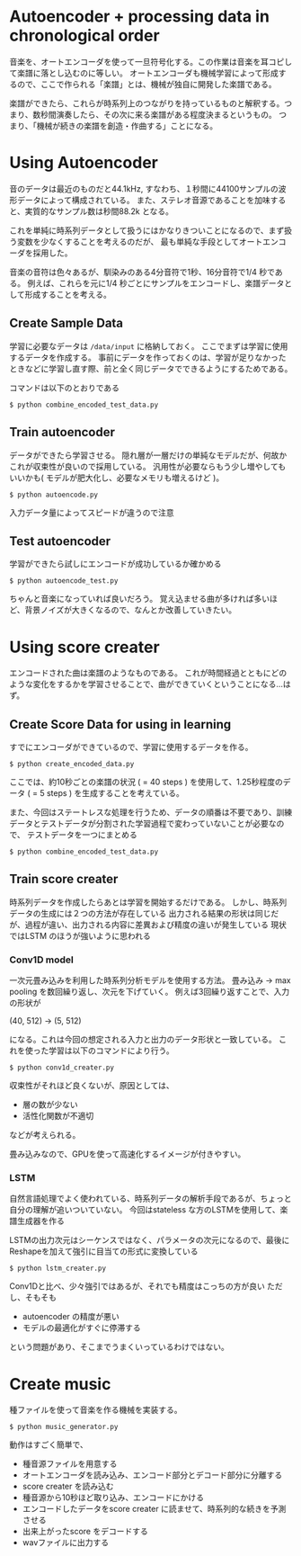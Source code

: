 # Autoencoder + processing data in chronological order

音楽を、オートエンコーダを使って一旦符号化する。この作業は音楽を耳コピして楽譜に落とし込むのに等しい。
オートエンコーダも機械学習によって形成するので、ここで作られる「楽譜」とは、機械が独自に開発した楽譜である。

楽譜ができたら、これらが時系列上のつながりを持っているものと解釈する。つまり、数秒間演奏したら、その次に来る楽譜がある程度決まるというもの。
つまり、「機械が続きの楽譜を創造・作曲する」ことになる。

# Using Autoencoder

音のデータは最近のものだと44.1kHz, すなわち、１秒間に44100サンプルの波形データによって構成されている。
また、ステレオ音源であることを加味すると、実質的なサンプル数は秒間88.2k となる。

これを単純に時系列データとして扱うにはかなりきついことになるので、まず扱う変数を少なくすることを考えるのだが、
最も単純な手段としてオートエンコーダを採用した。

音楽の音符は色々あるが、馴染みのある4分音符で1秒、16分音符で1/4 秒である。
例えば、これらを元に1/4 秒ごとにサンプルをエンコードし、楽譜データとして形成することを考える。

## Create Sample Data

学習に必要なデータは `/data/input` に格納しておく。
ここでまずは学習に使用するデータを作成する。
事前にデータを作っておくのは、学習が足りなかったときなどに学習し直す際、前と全く同じデータでできるようにするためである。

コマンドは以下のとおりである

```
$ python combine_encoded_test_data.py
```

## Train autoencoder

データができたら学習させる。
隠れ層が一層だけの単純なモデルだが、何故かこれが収束性が良いので採用している。
汎用性が必要ならもう少し増やしてもいいかも( モデルが肥大化し、必要なメモリも増えるけど )。

```
$ python autoencode.py
```

入力データ量によってスピードが違うので注意

## Test autoencoder

学習ができたら試しにエンコードが成功しているか確かめる

```
$ python autoencode_test.py
```

ちゃんと音楽になっていれば良いだろう。
覚え込ませる曲が多ければ多いほど、背景ノイズが大きくなるので、なんとか改善していきたい。

# Using score creater

エンコードされた曲は楽譜のようなものである。
これが時間経過とともにどのような変化をするかを学習させることで、曲ができていくということになる...はず。

## Create Score Data for using in learning

すでにエンコーダができているので、学習に使用するデータを作る。

```
$ python create_encoded_data.py
```

ここでは、約10秒ごとの楽譜の状況 ( = 40 steps ) を使用して、1.25秒程度のデータ ( = 5 steps ) を生成することを考えている。

また、今回はステートレスな処理を行うため、データの順番は不要であり、訓練データとテストデータが分割された学習過程で変わっていないことが必要なので、
テストデータを一つにまとめる

```
$ python combine_encoded_test_data.py
```

## Train score creater

時系列データを作成したらあとは学習を開始するだけである。
しかし、時系列データの生成には２つの方法が存在している
出力される結果の形状は同じだが、過程が違い、出力される内容に差異および精度の違いが発生している
現状ではLSTM のほうが強いように思われる

### Conv1D model

一次元畳み込みを利用した時系列分析モデルを使用する方法。
畳み込み -> max pooling を数回繰り返し、次元を下げていく。
例えば3回繰り返すことで、入力の形状が

(40, 512) -> (5, 512)

になる。これは今回の想定される入力と出力のデータ形状と一致している。
これを使った学習は以下のコマンドにより行う。

```
$ python conv1d_creater.py
```

収束性がそれほど良くないが、原因としては、

- 層の数が少ない
- 活性化関数が不適切

などが考えられる。

畳み込みなので、GPUを使って高速化するイメージが付きやすい。

### LSTM

自然言語処理でよく使われている、時系列データの解析手段であるが、ちょっと自分の理解が追いついていない。
今回はstateless な方のLSTMを使用して、楽譜生成器を作る

LSTMの出力次元はシーケンスではなく、パラメータの次元になるので、最後にReshapeを加えて強引に目当ての形式に変換している

```
$ python lstm_creater.py
```

Conv1Dと比べ、少々強引ではあるが、それでも精度はこっちの方が良い
ただし、そもそも

- autoencoder の精度が悪い
- モデルの最適化がすぐに停滞する

という問題があり、そこまでうまくいっているわけではない。

# Create music

種ファイルを使って音楽を作る機械を実装する。

```
$ python music_generator.py
```

動作はすごく簡単で、

- 種音源ファイルを用意する
- オートエンコーダを読み込み、エンコード部分とデコード部分に分離する
- score creater を読み込む
- 種音源から10秒ほど取り込み、エンコードにかける
- エンコードしたデータをscore creater に読ませて、時系列的な続きを予測させる
- 出来上がったscore をデコードする
- wavファイルに出力する
